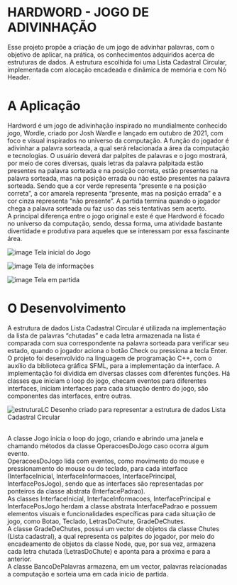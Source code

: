 # HARDWORD - JOGO DE ADIVINHAÇÃO

Esse projeto propõe a criação de um jogo de advinhar palavras, com o objetivo de aplicar, na prática, os conhecimentos adquiridos acerca de estruturas de dados. A estrutura escolhida foi uma Lista Cadastral Circular, implementada com alocação encadeada e dinâmica de memória e com Nó Header.

# A Aplicação

Hardword é um jogo de adivinhação inspirado no mundialmente conhecido jogo, Wordle, criado por Josh Wardle e lançado em outubro de 2021, com foco e visual inspirados no universo da computação. A função do jogador é adivinhar a palavra sorteada, a qual será relacionada a área da computação e tecnologias. O usuário deverá dar palpites de palavras e o jogo mostrará, por meio de cores diversas, quais letras da palavra palpitada estão presentes na palavra sorteada e na posição correta, estão presentes na palavra sorteada, mas na posição errada ou não estão presentes na palavra sorteada. Sendo que a cor verde representa “presente e na posição correta”, a cor amarela representa “presente, mas na posição errada” e a cor cinza representa “não presente”. A partida termina quando o jogador chega a palavra sorteada ou faz uso das seis tentativas sem acerto.
<br/>
A principal diferença entre o jogo original e este é que Hardword é focado no universo da computação, sendo, dessa forma, uma atividade bastante divertidade e produtiva para aqueles que se interessam por essa fascinante área.


![image](https://user-images.githubusercontent.com/100099053/213937924-a7abad8f-2a19-44fd-8b00-3c8b83459769.png)
Tela inicial do Jogo

![image](https://user-images.githubusercontent.com/100099053/213938062-209bae52-5356-4971-b324-5ff4eb641f38.png)
Tela de informações

![image](https://user-images.githubusercontent.com/100099053/213938182-8a70879f-af3b-4737-8927-548630fd5847.png)
Tela em partida


# O Desenvolvimento

A estrutura de dados Lista Cadastral Circular é utilizada na implementação da lista de palavras “chutadas” e cada letra armazenada na lista é comparada com sua correspondente na palavra sorteada para verificar seu estado, quando o jogador aciona o botão Check ou pressiona a tecla Enter.
<br/>
O projeto foi desenvolvido na linguagem de programação C++, com o auxílio da biblioteca gráfica SFML, para a implementação da interface. A implementação foi dividida em diversas classes com diferentes funções. Há classes que iniciam o loop do jogo, checam eventos para diferentes interfaces, iniciam interfaces para cada situação dentro do jogo, são componentes das interfaces, entre outras.


![estruturaLC](https://user-images.githubusercontent.com/100099053/214032700-ca177873-1676-432f-90cd-83d5f4766e8a.png)
Desenho criado para representar a estrutura de dados Lista Cadastral Circular


<br/>A classe Jogo inicia o loop do jogo, criando e abrindo uma janela e chamando métodos da classe OperacoesDoJogo caso ocorra algum evento.
<br/>OperacoesDoJogo lida com eventos, como movimento do mouse e pressionamento do mouse ou do teclado, para cada interface (InterfaceInicial, InterfaceInformacoes, InterfacePrincipal, InterfacePosJogo), sendo que as interfaces são representadas por ponteiros da classe abstrata (InterfacePadrao).
<br/>As classes InterfaceInicial, InterfaceInformacoes, InterfacePrincipal e InterfacePosJogo herdam a classe abstrata InterfacePadrao e possuem elementos visuais e funcionalidades específicas para cada situação de jogo, como Botao, Teclado, LetrasDoChute, GradeDeChutes.
<br/>A classe GradeDeChutes, possui um vector de objetos da classe Chutes (Lista cadastral), a qual representa os palpites do jogador, por meio do
encadeamento de objetos da classe Node, que, por sua vez, armazena cada letra chutada (LetrasDoChute) e aponta para a próxima e para a anterior.
<br/>A classe BancoDePalavras armazena, em um vector, palavras relacionadas a computação e sorteia uma em cada início de partida.

